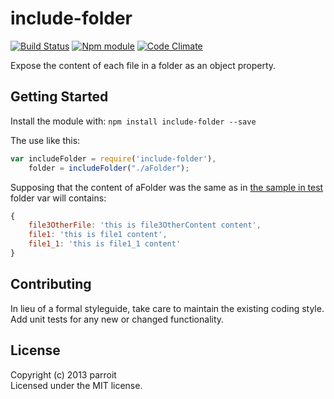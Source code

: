 # include-folder
[![Build Status](https://secure.travis-ci.org/parroit/include-folder.png?branch=master)](http://travis-ci.org/parroit/include-folder)  [![Npm module](https://badge.fury.io/js/include-folder.png)](https://npmjs.org/package/include-folder) [![Code Climate](https://codeclimate.com/github/parroit/include-folder.png)](https://codeclimate.com/github/parroit/include-folder)

Expose the content of each file in a folder as an object property.

## Getting Started
Install the module with: `npm install include-folder --save`

The use like this:

```javascript
var includeFolder = require('include-folder'),
    folder = includeFolder("./aFolder");
```

Supposing that the content of aFolder was the same as in [the sample in test](https://github.com/parroit/include-folder/tree/master/test/files)
folder var will contains:

```javascript
{
    file3OtherFile: 'this is file3OtherContent content',
    file1: 'this is file1 content',
    file1_1: 'this is file1_1 content'
}
```


## Contributing
In lieu of a formal styleguide, take care to maintain the existing coding style.
Add unit tests for any new or changed functionality.


## License
Copyright (c) 2013 parroit  
Licensed under the MIT license.
